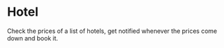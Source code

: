 # Hotel
Check the prices of a list of hotels, get notified whenever the prices come down and book it.
